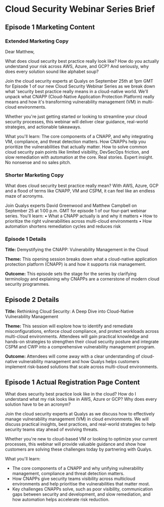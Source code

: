 # Cloud Security Webinar Series Brief

## Episode 1 Marketing Content

### Extended Marketing Copy
Dear Matthew,

What does cloud security best practice really look like?
How do you actually understand your risk across AWS, Azure, and GCP?
And seriously, why does every solution sound like alphabet soup?

Join the cloud security experts at Qualys on September 25th at 1pm GMT for Episode 1 of our new Cloud Security Webinar Series as we break down what 'security best practice really means in a cloud-native world. We'll unpack what CNAPP (Cloud-Native Application Protection Platform) really means and how it's transforming vulnerability management (VM) in multi-cloud environments.

Whether you're just getting started or looking to streamline your cloud security processes, this webinar will deliver clear guidance, real-world strategies, and actionable takeaways.

What you'll learn:
The core components of a CNAPP, and why integrating VM, compliance, and threat detection matters.
How CNAPPs help you prioritize the vulnerabilities that actually matter.
How to solve common cloud security pain points like limited visibility, DevSecOps friction, and slow remediation with automation at the core.
Real stories. Expert insight. No nonsense and no sales pitch.

### Shorter Marketing Copy
What does cloud security best practice really mean? With AWS, Azure, GCP and a flood of terms like CNAPP, VM and CSPM, it can feel like an endless maze of acronyms.

Join Qualys experts David Greenwood and Matthew Campbell on September 25 at 1:00 p.m. GMT for episode 1 of our four-part webinar series. You'll learn:
• What a CNAPP actually is and why it matters
• How to prioritize the right vulnerabilities across multi-cloud environments
• How automation shortens remediation cycles and reduces risk

### Episode 1 Details
**Title:** Demystifying the CNAPP: Vulnerability Management in the Cloud

**Theme:** This opening session breaks down what a cloud-native application protection platform (CNAPP) is and how it supports risk management.

**Outcome:** This episode sets the stage for the series by clarifying terminology and explaining why CNAPPs are a cornerstone of modern cloud security programmes.

## Episode 2 Details

**Title:** Rethinking Cloud Security: A Deep Dive into Cloud-Native Vulnerability Management

**Theme:** This session will explore how to identify and remediate misconfigurations, enforce cloud compliance, and protect workloads across multi-cloud environments. Attendees will gain practical knowledge and hands-on strategies to strengthen their cloud security posture and integrate CSPM and CWP into a comprehensive vulnerability management program.

**Outcome:** Attendees will come away with a clear understanding of cloud-native vulnerability management and how Qualys helps customers implement risk-based solutions that scale across multi-cloud environments.

## Episode 1 Actual Registration Page Content

What does security best practice look like in the cloud? How do I understand what my risk looks like in AWS, Azure or GCP? Why does every solution have to be an acronym?

Join the cloud security experts at Qualys as we discuss how to effectively manage vulnerability management (VM) in cloud environments. We will discuss practical insights, best practices, and real-world strategies to help security teams stay ahead of evolving threats.

Whether you're new to cloud-based VM or looking to optimize your current processes, this webinar will provide valuable guidance and show how customers are solving these challenges today by partnering with Qualys.

What you'll learn:

- The core components of a CNAPP and why unifying vulnerability management, compliance and threat detection matters.
- How CNAPPs give security teams visibility across multicloud environments and help prioritise the vulnerabilities that matter most.
- Key challenges CNAPPs solve, such as poor visibility, communication gaps between security and development, and slow remediation, and how automation helps accelerate risk reduction.